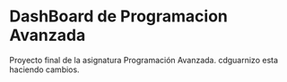 # DashBoard de Programacion Avanzada
Proyecto final de la asignatura Programación Avanzada.
cdguarnizo esta haciendo cambios.
